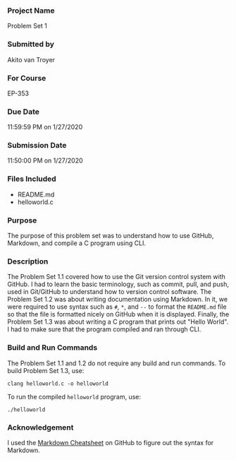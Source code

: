 ### Project Name
Problem Set 1

### Submitted by
Akito van Troyer

### For Course
EP-353

### Due Date
11:59:59 PM on 1/27/2020

### Submission Date
11:50:00 PM on 1/27/2020

### Files Included
- README.md 
- helloworld.c 

### Purpose
The purpose of this problem set was to understand how to use GitHub, Markdown, and compile a C program using CLI.

### Description
The Problem Set 1.1 covered how to use the Git version control system with GitHub. I had to learn the basic terminology, such as commit, pull, and push, used in Git/GitHub to understand how to version control software. The Problem Set 1.2 was about writing documentation using Markdown. In it, we were required to use syntax such as `#`, `*`, and `--` to format the `README.md` file so that the file is formatted nicely on GitHub when it is displayed. Finally, the Problem Set 1.3 was about writing a C program that prints out "Hello World". I had to make sure that the program compiled and ran through CLI.

### Build and Run Commands
The Problem Set 1.1 and 1.2 do not require any build and run commands. To build Problem Set 1.3, use:

	clang helloworld.c -o helloworld

To run the compiled `helloworld` program, use:

	./helloworld
	
### Acknowledgement
I used the [Markdown Cheatsheet](https://github.com/adam-p/markdown-here/wiki/Markdown-Cheatsheet) on GitHub to figure out the syntax for Markdown.